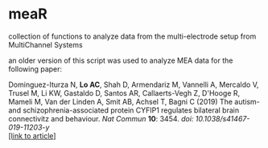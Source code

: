 # meaR
collection of functions to analyze data from the multi-electrode setup from MultiChannel Systems

an older version of this script was used to analyze MEA data for the following paper:

Dominguez-Iturza N, <b>Lo AC</b>, Shah D, Armendariz M, Vannelli A, Mercaldo V, Trusel M, Li KW, Gastaldo D, Santos AR, Callaerts-Vegh Z, D'Hooge R, Mameli M, Van der Linden A, Smit AB, Achsel T, Bagni C (2019) The autism- and schizophrenia-associated protein CYFIP1 regulates bilateral brain connectivitz and behaviour. <i>Nat Commun</i> <b>10</b>: 3454. <i>doi: 10.1038/s41467-019-11203-y</i> <br> <a href = "https://www.nature.com/articles/s41467-019-11203-y">[link to article]</a>
